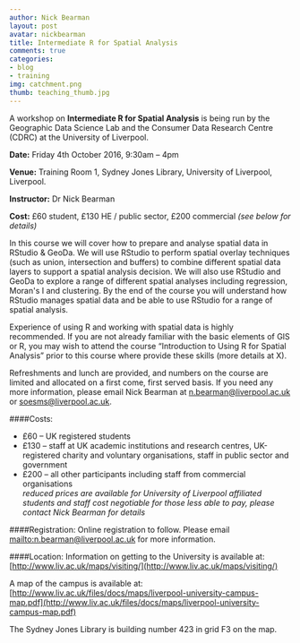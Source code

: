 ```yaml
---
author: Nick Bearman
layout: post
avatar: nickbearman
title: Intermediate R for Spatial Analysis
comments: true
categories: 
- blog
- training
img: catchment.png
thumb: teaching_thumb.jpg
---
```


A workshop on **Intermediate R for Spatial Analysis** is being run by the Geographic Data Science Lab and the Consumer Data Research Centre (CDRC) at the University of Liverpool.

**Date:** Friday 4th October 2016, 9:30am – 4pm

**Venue:** Training Room 1, Sydney Jones Library, University of Liverpool, Liverpool.

**Instructor:** Dr Nick Bearman

**Cost:** £60 student, £130 HE / public sector, £200 commercial *(see below for details)*

In this course we will cover how to prepare and analyse spatial data in RStudio & GeoDa. We will use RStudio to perform spatial overlay techniques (such as union, intersection and buffers) to combine different spatial data layers to support a spatial analysis decision. We will also use RStudio and GeoDa to explore a range of different spatial analyses including regression, Moran's I and clustering. By the end of the course you will understand how RStudio manages spatial data and be able to use RStudio for a range of spatial analysis. 

Experience of using R and working with spatial data is highly recommended. If you are not already familiar with the basic elements of GIS or R, you may wish to attend the course “Introduction to Using R for Spatial Analysis” prior to this course where provide these skills (more details at X).

Refreshments and lunch are provided, and numbers on the course are limited and allocated on a first come, first served basis. If you need any more information, please email Nick Bearman at n.bearman@liverpool.ac.uk or soesms@liverpool.ac.uk. 

####Costs:
- £60 – UK registered students
- £130 – staff at UK academic institutions and research centres, UK-registered charity and voluntary organisations, staff in public sector and government
- £200 – all other participants including staff from commercial organisations  
*reduced prices are available for University of Liverpool affiliated students and staff*
*cost negotiable for those less able to pay, please contact Nick Bearman for details*

####Registration:
Online registration to follow. Please email <mailto:n.bearman@liverpool.ac.uk> for more information. 

####Location:
Information on getting to the University is available at: [http://www.liv.ac.uk/maps/visiting/](http://www.liv.ac.uk/maps/visiting/)

A map of the campus is available at: [http://www.liv.ac.uk/files/docs/maps/liverpool-university-campus-map.pdf](http://www.liv.ac.uk/files/docs/maps/liverpool-university-campus-map.pdf)

The Sydney Jones Library is building number 423 in grid F3 on the map. 
